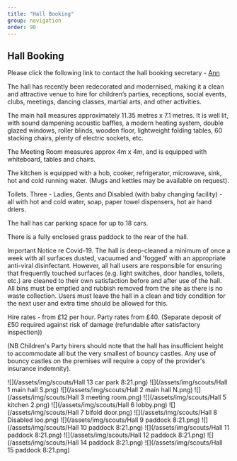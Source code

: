 ```yaml
---
title: "Hall Booking"
group: navigation
order: 90
---
```


## Hall Booking

Please click the following link to contact the hall booking secretary - [Ann](mailto:ann@thegillams.co.uk?subject=Hall%20booking)

The hall has recently been redecorated and modernised, making it a clean and attractive venue to hire for children’s parties, receptions, social events, clubs, meetings, dancing classes, martial arts, and other activities.

The main hall measures approximately 11.35 metres x 7.1 metres. It is well lit, with sound dampening acoustic baffles, a modern heating system, double glazed windows, roller blinds, wooden floor, lightweight folding tables, 60 stacking chairs, plenty of electric sockets, etc.

The Meeting Room measures approx 4m x 4m, and is equipped with whiteboard, tables and chairs.

The kitchen is equipped with a hob, cooker, refrigerator, microwave, sink, hot and cold running water. (Mugs and kettles may be available on request).

Toilets. Three - Ladies, Gents and Disabled (with baby changing facility) - all with hot and cold water, soap, paper towel dispensers, hot air hand driers.

The hall has car parking space for up to 18 cars.

There is a fully enclosed grass paddock to the rear of the hall.

Important Notice re Covid-19. The hall is deep-cleaned a minimum of once a week with all surfaces dusted, vacuumed and 'fogged' with an appropriate anti-viral disinfectant. However, all hall users are responsible for ensuring that frequently touched surfaces (e.g. light switches, door handles, toilets, etc.) are cleaned to their own satisfaction before and after use of the hall. All bins must be emptied and rubbish removed from the site as there is no waste collection. Users must leave the hall in a clean and tidy condition for the next user and extra time should be allowed for this.

Hire rates - from £12 per hour. Party rates from £40. (Separate deposit of £50 required against risk of damage (refundable after satisfactory inspection))

(NB Children's Party hirers should note that the hall has insufficient height to accommodate all but the very smallest of bouncy castles. Any use of bouncy castles on the premises will require a copy of the provider's insurance indemnity).

![](/assets/img/scouts/Hall 13 car park 8:21.png)
![](/assets/img/scouts/Hall 1 main hall S.png)
![](/assets/img/scouts/Hall 2 main hall N.png)
![](/assets/img/scouts/Hall 3 meeting room.png)
![](/assets/img/scouts/Hall 5 kitchen 2.png)
![](/assets/img/scouts/Hall 6 lobby.png)
![](/assets/img/scouts/Hall 7 bifold door.png)
![](/assets/img/scouts/Hall 8 Disabled loo.png)
![](/assets/img/scouts/Hall 9 paddock 8:21.png)
![](/assets/img/scouts/Hall 10 paddock 8:21.png)
![](/assets/img/scouts/Hall 11 paddock 8:21.png)
![](/assets/img/scouts/Hall 12 paddock 8:21.png)
![](/assets/img/scouts/Hall 14 paddock 8:21.png)
![](/assets/img/scouts/Hall 15 paddock 8:21.png)
